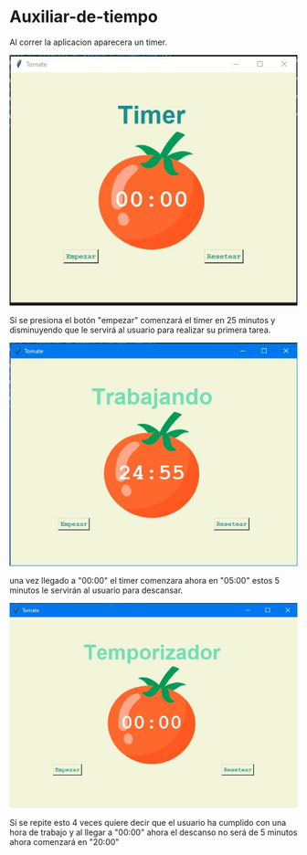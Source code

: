 # Auxiliar-de-tiempo
Al correr la aplicacion aparecera un timer. 

![](funcionamiento/1.JPG)

Sí se presiona el botón "empezar" comenzará el timer en 25 minutos y disminuyendo que le servirá al usuario 
para realizar su primera tarea.

![](funcionamiento/2.JPG)

una vez llegado a "00:00" el timer comenzara ahora en "05:00" estos 5 minutos  le servirán al usuario para descansar.

![](funcionamiento/3.JPG)

Sí se repite esto 4 veces quiere decir que el usuario ha cumplido con  una hora de trabajo y al llegar a "00:00" ahora el descanso no será de 5 minutos ahora comenzará en "20:00"
